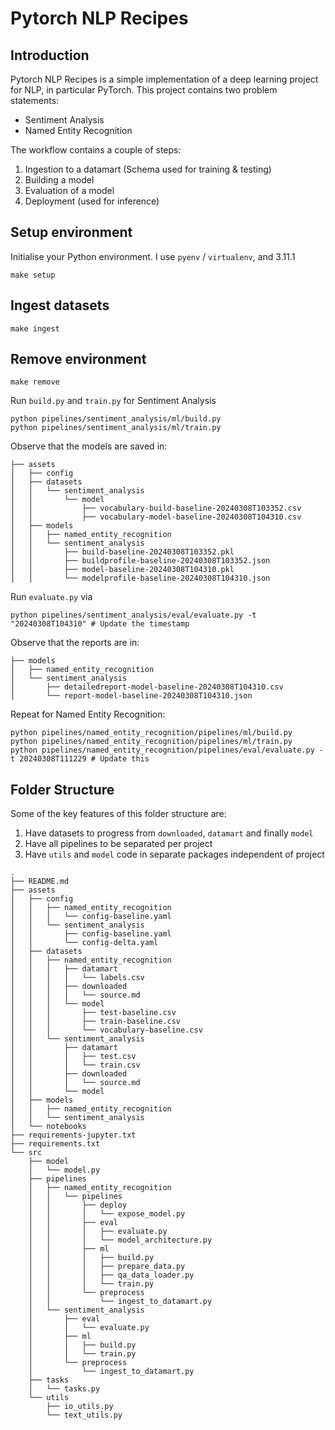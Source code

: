 # Pytorch NLP Recipes

## Introduction
Pytorch NLP Recipes is a simple implementation of a deep learning project for NLP, in particular PyTorch. This project contains two problem statements:

- Sentiment Analysis
- Named Entity Recognition

The workflow contains a couple of steps:
1. Ingestion to a datamart (Schema used for training & testing)
2. Building a model
3. Evaluation of a model
4. Deployment (used for inference)

## Setup environment
Initialise your Python environment. I use `pyenv` / `virtualenv`, and 3.11.1
```
make setup
```

## Ingest datasets
```
make ingest
```

## Remove environment
```
make remove
```

Run `build.py` and `train.py` for Sentiment Analysis
```
python pipelines/sentiment_analysis/ml/build.py
python pipelines/sentiment_analysis/ml/train.py
```

Observe that the models are saved in:
```
├── assets
│   ├── config
│   ├── datasets
│   │   └── sentiment_analysis
│   │       └── model
│   │           ├── vocabulary-build-baseline-20240308T103352.csv
│   │           ├── vocabulary-model-baseline-20240308T104310.csv
│   ├── models
│   │   ├── named_entity_recognition
│   │   └── sentiment_analysis
│   │       ├── build-baseline-20240308T103352.pkl
│   │       ├── buildprofile-baseline-20240308T103352.json
│   │       ├── model-baseline-20240308T104310.pkl
│   │       └── modelprofile-baseline-20240308T104310.json
```

Run `evaluate.py` via
```
python pipelines/sentiment_analysis/eval/evaluate.py -t "20240308T104310" # Update the timestamp
```

Observe that the reports are in:
```
├── models
│   ├── named_entity_recognition
│   └── sentiment_analysis
│       ├── detailedreport-model-baseline-20240308T104310.csv
│       └── report-model-baseline-20240308T104310.json
```

Repeat for Named Entity Recognition:
```
python pipelines/named_entity_recognition/pipelines/ml/build.py
python pipelines/named_entity_recognition/pipelines/ml/train.py
python pipelines/named_entity_recognition/pipelines/eval/evaluate.py -t 20240308T111229 # Update this
```

## Folder Structure

Some of the key features of this folder structure are:
1. Have datasets to progress from `downloaded`, `datamart` and finally `model`
2. Have all pipelines to be separated per project
3. Have `utils` and `model` code in separate packages independent of project
```
.
├── README.md
├── assets
│   ├── config
│   │   ├── named_entity_recognition
│   │   │   └── config-baseline.yaml
│   │   └── sentiment_analysis
│   │       ├── config-baseline.yaml
│   │       └── config-delta.yaml
│   ├── datasets
│   │   ├── named_entity_recognition
│   │   │   ├── datamart
│   │   │   │   └── labels.csv
│   │   │   ├── downloaded
│   │   │   │   └── source.md
│   │   │   └── model
│   │   │       ├── test-baseline.csv
│   │   │       ├── train-baseline.csv
│   │   │       └── vocabulary-baseline.csv
│   │   └── sentiment_analysis
│   │       ├── datamart
│   │       │   ├── test.csv
│   │       │   └── train.csv
│   │       ├── downloaded
│   │       │   └── source.md
│   │       └── model
│   ├── models
│   │   ├── named_entity_recognition
│   │   └── sentiment_analysis
│   └── notebooks
├── requirements-jupyter.txt
├── requirements.txt
└── src
    ├── model
    │   └── model.py
    ├── pipelines
    │   ├── named_entity_recognition
    │   │   └── pipelines
    │   │       ├── deploy
    │   │       │   └── expose_model.py
    │   │       ├── eval
    │   │       │   ├── evaluate.py
    │   │       │   └── model_architecture.py
    │   │       ├── ml
    │   │       │   ├── build.py
    │   │       │   ├── prepare_data.py
    │   │       │   ├── qa_data_loader.py
    │   │       │   └── train.py
    │   │       └── preprocess
    │   │           └── ingest_to_datamart.py
    │   └── sentiment_analysis
    │       ├── eval
    │       │   └── evaluate.py
    │       ├── ml
    │       │   ├── build.py
    │       │   └── train.py
    │       └── preprocess
    │           └── ingest_to_datamart.py
    ├── tasks
    │   └── tasks.py
    └── utils
        ├── io_utils.py
        └── text_utils.py
```
